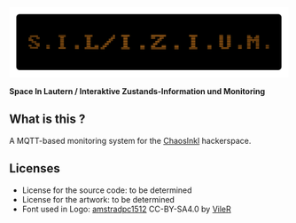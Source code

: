 ![S.I.L/I.Z.I.U.M.](./artwork/silizium.png "Space In Lautern / Interaktive Zustands-Information und Monitoring")

**Space In Lautern / Interaktive Zustands-Information und Monitoring**

What is this ?
--------------
A MQTT-based monitoring system for the [ChaosInkl](http://chaos-inkl.de) hackerspace.



Licenses
--------
* License for the source code: to be determined
* License for the artwork: to be determined
* Font used in Logo:
    [amstradpc1512](http://int10h.org/oldschool-pc-fonts/fontlist/#amstradpc1512)
    CC-BY-SA4.0 by [VileR](http://int10h.org/)
